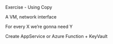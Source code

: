 Exercise - Using Copy 

A VM, network interface 

 

For every X we’re gonna need Y 

 

Create AppService or Azure Function + KeyVault